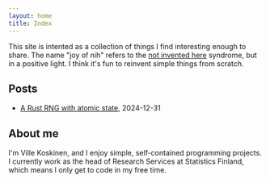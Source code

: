 ```yaml
---
layout: home
title: Index
---
```


This site is intented as a collection of things I find interesting enough to share. The name "joy of nih" refers to the [not invented here](https://en.wikipedia.org/wiki/Not_invented_here) syndrome, but in a positive light. I think it's fun to reinvent simple things from scratch.

## Posts

- [A Rust RNG with atomic state](posts/atomic_rng.html), 2024-12-31

## About me

I'm Ville Koskinen, and I enjoy simple, self-contained programming projects. I currently work as the head of Research Services at Statistics Finland, which means I only get to code in my free time.
